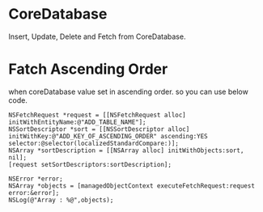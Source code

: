 # CoreDatabase

Insert, Update, Delete and Fetch from CoreDatabase.

# Fatch Ascending Order
when coreDatabase value set in ascending order. so you can use below code.

```
NSFetchRequest *request = [[NSFetchRequest alloc] initWithEntityName:@"ADD_TABLE_NAME"];
NSSortDescriptor *sort = [[NSSortDescriptor alloc] initWithKey:@"ADD_KEY_OF_ASCENDING_ORDER" ascending:YES selector:@selector(localizedStandardCompare:)];
NSArray *sortDescription = [[NSArray alloc] initWithObjects:sort, nil];
[request setSortDescriptors:sortDescription];
        
NSError *error;
NSArray *objects = [managedObjectContext executeFetchRequest:request error:&error];
NSLog(@"Array : %@",objects);
```
